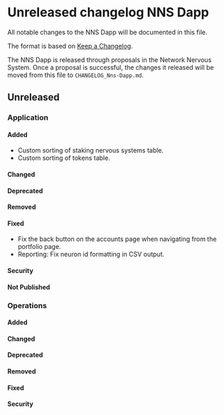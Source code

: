 # Unreleased changelog NNS Dapp

All notable changes to the NNS Dapp will be documented in this file.

The format is based on [Keep a Changelog](https://keepachangelog.com/en/1.0.0/).

The NNS Dapp is released through proposals in the Network Nervous System. Once a
proposal is successful, the changes it released will be moved from this file to
`CHANGELOG_Nns-Dapp.md`.

## Unreleased

### Application

#### Added

* Custom sorting of staking nervous systems table.
* Custom sorting of tokens table.

#### Changed

#### Deprecated

#### Removed

#### Fixed

* Fix the back button on the accounts page when navigating from the portfolio page.
* Reporting: Fix neuron id formatting in CSV output.

#### Security

#### Not Published

### Operations

#### Added

#### Changed

#### Deprecated

#### Removed

#### Fixed

#### Security
